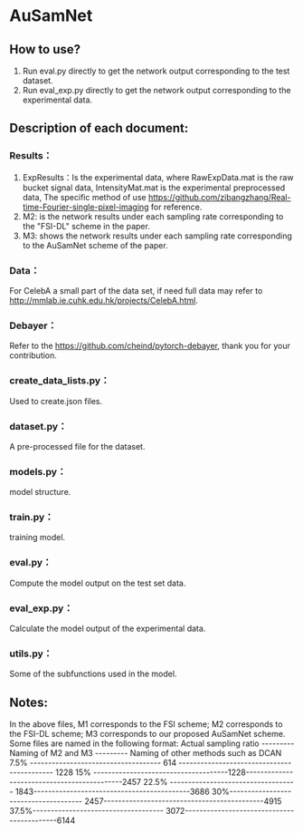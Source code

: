 # AuSamNet
## How to use? 
1. Run eval.py directly to get the network output corresponding to the test dataset.
2. Run eval_exp.py directly to get the network output corresponding to the experimental data.
## Description of each document:
### Results：
1. ExpResults：Is the experimental data, where RawExpData.mat is the raw bucket signal data, IntensityMat.mat is the experimental preprocessed data, The specific method of use https://github.com/zibangzhang/Real-time-Fourier-single-pixel-imaging for reference.
2. M2: is the network results under each sampling rate corresponding to the "FSI-DL" scheme in the paper.
3. M3: shows the network results under each sampling rate corresponding to the AuSamNet scheme of the paper.
### Data：
For CelebA a small part of the data set, if need full data may refer to http://mmlab.ie.cuhk.edu.hk/projects/CelebA.html.
### Debayer：
Refer to the https://github.com/cheind/pytorch-debayer, thank you for your contribution.
### create_data_lists.py：
Used to create.json files.
### dataset.py：
A pre-processed file for the dataset.
### models.py：
model structure.
### train.py：
training model.
### eval.py：
Compute the model output on the test set data.
### eval_exp.py：
Calculate the model output of the experimental data.
### utils.py：
Some of the subfunctions used in the model.
## Notes: 
In the above files, M1 corresponds to the FSI scheme; M2 corresponds to the FSI-DL scheme; M3 corresponds to our proposed AuSamNet scheme.
Some files are named in the following format: 
Actual sampling ratio ---------  Naming of M2 and M3 --------- Naming of other methods such as DCAN
7.5% ------------------------------------ 614 ------------------------------------------- 1228
15% -------------------------------------1228--------------------------------------------2457
22.5% ----------------------------------- 1843-------------------------------------------3686
30%------------------------------------- 2457--------------------------------------------4915 
37.5%------------------------------------ 3072-------------------------------------------6144



